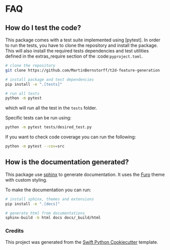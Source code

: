 
# FAQ


## How do I test the code?

This package comes with a test suite implemented using [pytest].
In order to run the tests, you have to clone the repository and install the package.
This will also install the required tests dependencies
and test utilities defined in the extras_require section of the :code:`pyproject.toml`.

```bash
# clone the repository
git clone https://github.com/MartinBernstorff/t2d-feature-generation

# install package and test dependencies
pip install -e ".[tests]"

# run all tests
python -m pytest
```

which will run all the test in the `tests` folder.

Specific tests can be run using:

```bash
python -m pytest tests/desired_test.py
```

If you want to check code coverage you can run the following:

```bash
python -m pytest --cov=src
```

## How is the documentation generated?

This package use [sphinx] to generate documentation. It uses the [Furo] theme with
custom styling.

To make the documentation you can run:


```bash
# install sphinx, themes and extensions
pip install -e ".[docs]"

# generate html from documentations
sphinx-build -b html docs docs/_build/html
```

### Credits

This project was generated from the [Swift Python Cookiecutter] template.

[swift python cookiecutter]: https://github.com/MartinBernstorff/swift-python-cookiecutter
[file an issue]: https://github.com/MartinBernstorff/t2d-feature-generation/issues
[sphinx]: https://www.sphinx-doc.org/en/master/index.html
[Furo]: https://github.com/pradyunsg/furo
